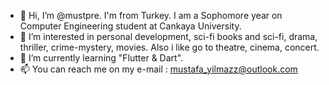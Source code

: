 - 👋 Hi, I’m @mustpre. I'm from Turkey. I am a Sophomore year on Computer Engineering student at Cankaya University. 
- 👀 I’m interested in personal development, sci-fi books and sci-fi, drama, thriller, crime-mystery, movies. Also i like go to theatre, cinema, concert.
- 🌱 I’m currently learning "Flutter & Dart".
- 📫 You can reach me on my e-mail : mustafa_yilmazz@outlook.com
<!---
mustpre/mustpre is a ✨ special ✨ repository because its `README.md` (this file) appears on your GitHub profile.
You can click the Preview link to take a look at your changes.
--->
